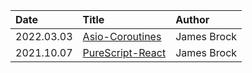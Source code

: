 | Date       | Title                                       | Author      |
| :---       | :---                                        | :---        |
| 2022.03.03 | [Asio-Coroutines](Asio-Coroutines.md)       | James Brock |
| 2021.10.07 | [PureScript-React](PureScript-React.md)     | James Brock |
